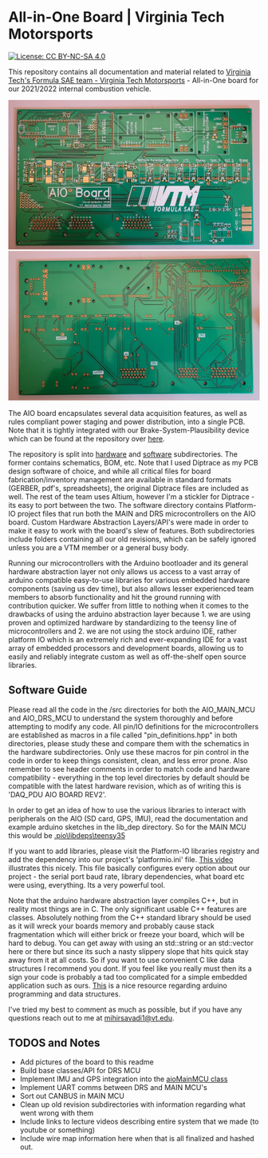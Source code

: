# All-in-One Board | Virginia Tech Motorsports

[![License: CC BY-NC-SA 4.0](https://img.shields.io/badge/License-CC%20BY--NC--SA%204.0-lightgrey.svg)](https://creativecommons.org/licenses/by-nc-sa/4.0/)

This repository contains all documentation and material related to [Virginia Tech's Formula SAE team - Virginia Tech Motorsports](https://vtmotorsports.weebly.com/) - All-in-One board for our 2021/2022 internal combustion vehicle.

![alt text](./pictures/unpopulatedTop.jpg)
![alt text](./pictures/unpopulatedBottom.jpg)

The AIO board encapsulates several data acquisition features, as well as rules compliant power staging and power distribution, into a single PCB. Note that it is tightly integrated with our Brake-System-Plausibility device which can be found at the repository over [here](https://vtmotorsports.weebly.com/). 

The repository is split into [hardware](./hardware) and [software](./software) subdirectories. The former contains schematics, BOM, etc. Note that I used Diptrace as my PCB design software of choice, and while all critical files for board fabrication/inventory management are available in standard formats (GERBER, pdf's, spreadsheets), the original Diptrace files are included as well. The rest of the team uses Altium, however I'm a stickler for Diptrace - its easy to port between the two. The software directory contains Platform-IO project files that run both the MAIN and DRS microcontrollers on the AIO board. Custom Hardware Abstraction Layers/API's were made in order to make it easy to work with the board's slew of features. Both subdirectories include folders containing all our old revisions, which can be safely ignored unless you are a VTM member or a general busy body.  

Running our microcontrollers with the Arduino bootloader and its general hardware abstraction layer not only allows us access to a vast array of arduino compatible easy-to-use libraries for various embedded hardware components (saving us dev time), but also allows lesser experienced team members to absorb functionality and hit the ground running with contribution quicker. We suffer from little to nothing when it comes to the drawbacks of using the arduino abstraction layer because 1. we are using proven and optimized hardware by standardizing to the teensy line of microcontrollers and 2. we are not using the stock arduino IDE, rather platform IO which is an extremely rich and ever-expanding IDE for a vast array of embedded processors and development boards, allowing us to easily and reliably integrate custom as well as off-the-shelf open source libraries. 

## Software Guide

Please read all the code in the /src directories for both the AIO_MAIN_MCU and AIO_DRS_MCU to understand the system thoroughly and before attempting to modify any code. All pin/IO definitions for the microcontrollers are established as macros in a file called "pin_definitions.hpp" in both directories, please study these and compare them with the schematics in the hardware subdirectories. Only use these macros for pin control in the code in order to keep things consistent, clean, and less error prone. Also remember to see header comments in order to match code and hardware compatibility - everything in the top level directories by default should be compatible with the latest hardware revision, which as of writing this is 'DAQ_PDU AIO BOARD REV2'.

In order to get an idea of how to use the various libraries to interact with peripherals on the AIO (SD card, GPS, IMU), read the documentation and example arduino sketches in the lib_dep directory. So for the MAIN MCU this would be [.pio\libdeps\teensy35](./software/AIO_MAIN_MCU/.pio/libdeps/teensy35)

If you want to add libraries, please visit the Platform-IO libraries registry and add the dependency into our project's 'platformio.ini' file. [This video](https://www.youtube.com/watch?v=buFKeqbafDI) illustrates this nicely. This file basically configures every option about our project - the serial port baud rate, library dependencies, what board etc were using, everything. Its a very powerful tool. 

Note that the arduino hardware abstraction layer compiles C++, but in reality most things are in C. The only significant usable C++ features are classes. Absolutely nothing from the C++ standard library should be used as it will wreck your boards memory and probably cause stack fragmentation which will either brick or freeze your board, which will be hard to debug. You can get away with using an std::string or an std::vector here or there but since its such a nasty slippery slope that hits quick stay away from it at all costs. So if you want to use convenient C like data structures I recommend you dont. If you feel like you really must then its a sign your code is probably a tad too complicated for a simple embedded application such as ours. [This](https://apprize.best/programming/arduino/10.html) is a nice resource regarding arduino programming and data structures.

I've tried my best to comment as much as possible, but if you have any questions reach out to me at mihirsavadi1@vt.edu.

## TODOS and Notes

- Add pictures of the board to this readme
- Build base classes/API for DRS MCU
- Implement IMU and GPS integration into the [aioMainMCU class](software/AIO_MAIN_MCU/src/aioMainMCU.cpp)
- Implement UART comms between DRS and MAIN MCU's
- Sort out CANBUS in MAIN MCU
- Clean up old revision subdirectories with information regarding what went wrong with them
- Include links to lecture videos describing entire system that we made (to youtube or something)
- Include wire map information here when that is all finalized and hashed out.  